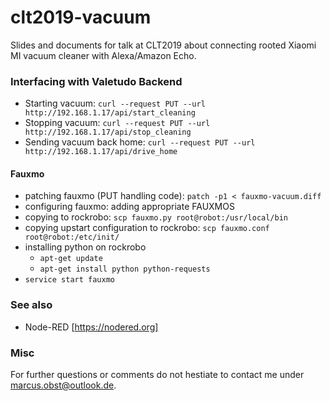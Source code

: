 # clt2019-vacuum
Slides and documents for talk at CLT2019 about connecting rooted Xiaomi MI vacuum cleaner with Alexa/Amazon Echo.


### Interfacing with Valetudo Backend ###

 * Starting vacuum: `curl --request PUT --url http://192.168.1.17/api/start_cleaning`
 * Stopping vacuum: `curl --request PUT --url http://192.168.1.17/api/stop_cleaning`
 * Sending vacuum back home: `curl --request PUT --url http://192.168.1.17/api/drive_home`


#### Fauxmo ####

 * patching fauxmo (PUT handling code): `patch -p1 < fauxmo-vacuum.diff`
 * configuring fauxmo: adding appropriate FAUXMOS
 * copying to rockrobo: `scp fauxmo.py root@robot:/usr/local/bin`
 * copying upstart configuration to rockrobo: `scp fauxmo.conf root@robot:/etc/init/`
 * installing python on rockrobo
	* `apt-get update`
	* `apt-get install python python-requests`
 * `service start fauxmo`

### See also ###

 * Node-RED [https://nodered.org]


### Misc ###

For further questions or comments do not hestiate to contact me under <marcus.obst@outlook.de>.
